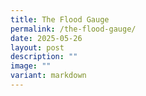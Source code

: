 ```yaml
---
title: The Flood Gauge
permalink: /the-flood-gauge/
date: 2025-05-26
layout: post
description: ""
image: ""
variant: markdown
---
```

